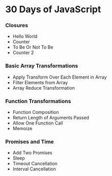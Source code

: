 # 30 Days of JavaScript

### Closures
 - Hello World
 - Counter
 - To Be Or Not To Be
 - Counter 2


### Basic Array Transformations
 - Apply Transform Over Each Element in Array
 - Filter Elements from Array
 - Array Reduce Transformation

### Function Transformations
 - Function Composition
 - Return Length of Arguments Passed
 - Allow One Function Call
 - Memoize

### Promises and Time
 - Add Two Promises
 - Sleep
 - Timeout Cancellation
 - Interval Cancellation


